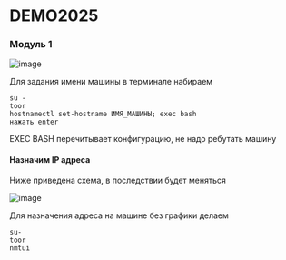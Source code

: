 # DEMO2025
### Модуль 1
![image](https://github.com/user-attachments/assets/a2f3b4ff-bdf8-4fbf-b270-4a284c6845e3)

Для задания имени машины в терминале набираем 
```
su -
toor
hostnamectl set-hostname ИМЯ_МАШИНЫ; exec bash
нажать enter
```
EXEC BASH перечитывает конфигурацию, не надо ребутать машину

#### Назначим IP адреса

Ниже приведена схема, в последствии будет меняться

![image](https://github.com/user-attachments/assets/58a7e254-71cd-4cdc-8cd7-ecdfa4d25b57)

Для назначения адреса на машине без графики делаем

```
su-
toor
nmtui
```
